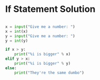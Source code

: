 # If Statement Solution

```python

x = input("Give me a number: ")
x = int(x)
y = input("Give me a number: ")
y = int(y)

if x > y:
    print("%i is bigger" % x)
elif y > x:
    print("%i is bigger" % y)
else:
    print("They're the same dumbo")
```
